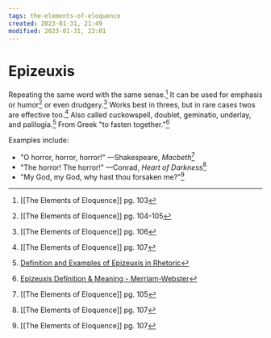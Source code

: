 ```yaml
---
tags: the-elements-of-eloquence 
created: 2023-01-31, 21:49
modified: 2023-01-31, 22:01
---
```


# Epizeuxis
Repeating the same word with the same sense.[^1] It can be used for emphasis or humor[^2] or even drudgery.[^3] Works best in threes, but in rare cases twos are effective too.[^4] Also called cuckowspell, doublet, geminatio, underlay, and palilogia.[^5] From Greek "to fasten together."[^7]

Examples include:
- "O horror, horror, horror!" —Shakespeare, *Macbeth*[^6]
- "The horror! The horror!" —Conrad, *Heart of Darkness*[^4]
- "My God, my God, why hast thou forsaken me?"[^4]

[^1]: [[The Elements of Eloquence]] pg. 103
[^2]: [[The Elements of Eloquence]] pg. 104-105
[^3]: [[The Elements of Eloquence]] pg. 106
[^4]: [[The Elements of Eloquence]] pg. 107
[^5]: [Definition and Examples of Epizeuxis in Rhetoric](https://www.thoughtco.com/epizeuxis-rhetoric-term-1690670)
[^6]: [[The Elements of Eloquence]] pg. 105
[^7]: [Epizeuxis Definition & Meaning - Merriam-Webster](https://www.merriam-webster.com/dictionary/epizeuxis)